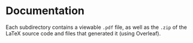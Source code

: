 # Documentation

Each subdirectory contains a viewable `.pdf` file, as well as the `.zip` of the LaTeX source code and files that generated it (using Overleaf).
